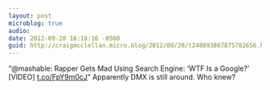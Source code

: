 ```yaml
---
layout: post
microblog: true
audio: 
date: 2012-09-20 16:18:16 -0500
guid: http://craigmcclellan.micro.blog/2012/09/20/t248893867875782656.html
---
```

“@mashable: Rapper Gets Mad Using Search Engine: ‘WTF Is a Google?’ [VIDEO] [t.co/FpY9m0cJ](http://t.co/FpY9m0cJ)” Apparently DMX is still around. Who knew?
